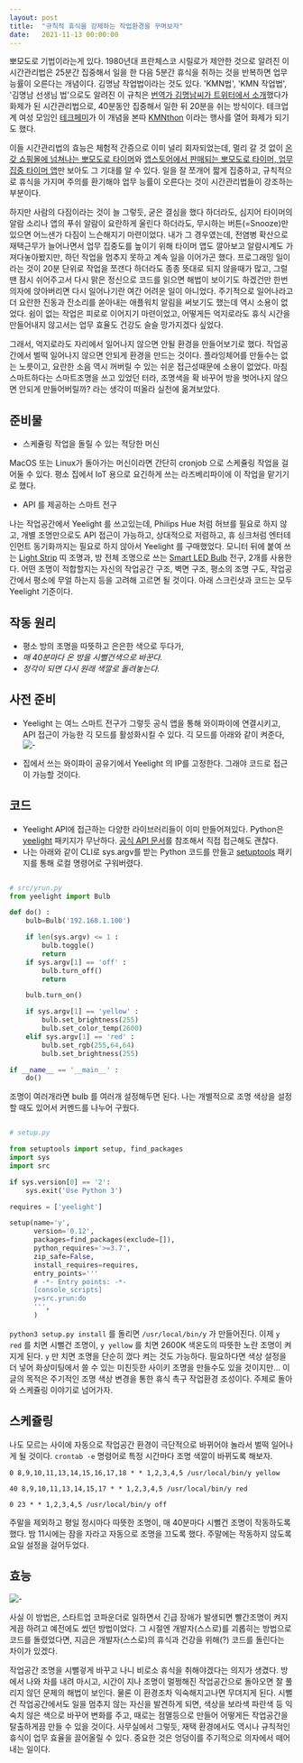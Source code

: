 ```yaml
---
layout: post
title:  "규칙적 휴식을 강제하는 작업환경을 꾸며보자"
date:   2021-11-13 00:00:00
---
```


뽀모도로 기법이라는게 있다. 1980년대 프란체스코 시릴로가 제안한 것으로 알려진 이 시간관리법은 25분간 집중해서 일을 한 다음 5분간 휴식을 취하는 것을 반복하면 업무 능률이 오른다는 개념이다.
김명남 작업법이라는 것도 있다. 'KMN법', 'KMN 작업법', '김명남 선생님 법'으로도 알려진 이 규칙은 [번역가 김명남씨가 트위터에서 소개](https://twitter.com/starlakim/status/648064735779254272)했다가 화제가 된 시간관리법으로, 40분동안 집중해서 일한 뒤 20분을 쉬는 방식이다. 테크업계 여성 모임인 [테크페미](https://twitter.com/techfemi)가 이 개념을 본따 [KMNthon](https://twitter.com/mazycat/status/1195499211715776512) 이라는 행사를 열어 화제가 되기도 했다.

이들 시간관리법의 효능은 체험적 간증으로 이미 널리 회자되었는데, 멀리 갈 것 없이 [온갖 쇼핑몰에 넘쳐나는 뽀모도로 타이머](https://browse.auction.co.kr/search?keyword=%EB%BD%80%EB%AA%A8%EB%8F%84%EB%A1%9C+%ED%83%80%EC%9D%B4%EB%A8%B8)와 [앱스토어에서 판매되는 뽀모도로 타이머, 업무집중 타이머 앱](https://www.google.com/search?q=pomodoro+timer+site%3Aapps.apple.com)만 보아도 그 기대를 알 수 있다. 일을 잘 쪼개어 짧게 집중하고, 규칙적으로 휴식을 가지며 주의를 환기해야 업무 능률이 오른다는 것이 시간관리법들이 강조하는 부분이다.

하지만 사람의 다짐이라는 것이 늘 그렇듯, 굳은 결심을 했다 하더라도, 심지어 타이머의 알람 소리나 앱의 푸쉬 알람이 요란하게 울린다 하더라도, 무시하는 버튼(=Snooze)만 있으면 어느샌가 다짐이 느슨해지기 마련이었다. 내가 그 경우였는데, 전염병 확산으로 재택근무가 늘어나면서 업무 집중도를 높이기 위해 타이머 앱도 깔아보고 알람시계도 가져다놓아봤지만, 하던 작업을 멈추지 못하고 계속 일을 이어가곤 했다.  프로그래밍 일이라는 것이 20분 단위로 작업을 쪼갠다 하더라도 종종 뜻대로 되지 않을때가 많고, 그럴땐 잠시 쉬어주고서 다시 맑은 정신으로 코드를 읽으면 해법이 보이기도 하겠건만 한번 의자에 앉아버리면 다시 일어나기란 여간 어려운 일이 아니었다. 주기적으로 일어나라고 더 요란한 진동과 잔소리를 쏟아내는 애플워치 알림을 써보기도 했는데 역시 소용이 없었다. 쉼이 없는 작업은 피로로 이어지기 마련이었고, 어떻게든 억지로라도 휴식 시간을 만들어내지 않고서는 업무 효율도 건강도 슬슬 망가지겠다 싶었다.

그래서, 억지로라도 자리에서 일어나지 않으면 안될 환경을 만들어보기로 했다. 작업공간에서 벌떡 일어나지 않으면 안되게 환경을 만드는 것이다. 플라잉체어를 만들수는 없는 노릇이고, 요란한 소음 역시 꺼버릴 수 있는 쉬운 접근성때문에 소용이 없었다. 마침 스마트하다는 스마트조명을 쓰고 있었던 터라, 조명색을 확 바꾸어 방을 벗어나지 않으면 안되게 만들어버릴까? 라는 생각이 떠올라 실천에 옮겨보았다.


## 준비물

- 스케쥴링 작업을 돌릴 수 있는 적당한 머신

MacOS 또는 Linux가 돌아가는 머신이라면 간단히 cronjob 으로 스케쥴링 작업을 걸어둘 수 있다.
평소 집에서 IoT 용으로 요긴하게 쓰는 라즈베리파이에 이 작업을 맡기기로 했다.

- API 를 제공하는 스마트 전구

나는 작업공간에서 Yeelight 를 쓰고있는데, Philips Hue 처럼 허브를 필요로 하지 않고, 개별 조명만으로도 API 접근이 가능하고, 상대적으로 저렴하고, 휴 싱크처럼 엔터테인먼트 동기화까지는 필요로 하지 않아서 Yeelight 를 구매했었다. 모니터 뒤에 붙여 쓰는 [Light Strip](https://en.yeelight.com/product/847.html) 띠 조명과, 방 전체 조명으로 쓰는 [Smart LED Bulb](https://en.yeelight.com/product/1482.html) 전구, 2개를 사용한다. 어떤 조명이 적합할지는 자신의 작업공간 구조, 벽면 구조, 평소의 조명 구도, 작업공간에서 평소에 무얼 하는지 등을 고려해 고르면 될 것이다. 아래 스크린샷과 코드는 모두 Yeelight 기준이다.

## 작동 원리

* 평소 방의 조명을 따뜻하고 은은한 색으로 두다가, 
* *매 40분마다 온 방을 시뻘건색으로 바꾼다.*
* *정각이 되면 다시 원래 색깔로 돌려놓는다.*

## 사전 준비

- Yeelight 는 여느 스마트 전구가 그렇듯 공식 앱을 통해 와이파이에 연결시키고, API 접근이 가능한 긱 모드를 활성화시킬 수 있다. 긱 모드를 아래와 같이 켜준다,
![-](/images/2021-11-13-yeelight.jpg)

- 집에서 쓰는 와이파이 공유기에서 Yeelight 의 IP를 고정한다. 그래야 코드로 접근이 가능할 것이다.

## 코드

- Yeelight API에 접근하는 다양한 라이브러리들이 이미 만들어져있다. Python은 [yeelight](https://pypi.org/project/yeelight/) 패키지가 무난하다. [공식 API 문서](https://www.yeelight.com/download/Yeelight_Inter-Operation_Spec.pdf)를 참조해서 직접 접근해도 괜찮다.
- 나는 아래와 같이 CLI로 sys.argv를 받는 Python 코드를 만들고 [setuptools](https://pypi.org/project/setuptools/) 패키지를 통해 로컬 명령어로 구워버렸다.

```python

# src/yrun.py
from yeelight import Bulb

def do() :
    bulb=Bulb('192.168.1.100')

    if len(sys.argv) <= 1 :
        bulb.toggle()
        return
    if sys.argv[1] == 'off' :
        bulb.turn_off()
        return

    bulb.turn_on()

    if sys.argv[1] == 'yellow' :
        bulb.set_brightness(255)
        bulb.set_color_temp(2600)
    elif sys.argv[1] == 'red' :
        bulb.set_rgb(255,64,64)
        bulb.set_brightness(255)

if __name__ == '__main__' :
    do()
```

조명이 여러개라면 bulb 를 여러개 설정해두면 된다. 나는 개별적으로 조명 색상을 설정할 때도 있어서 커멘드를 나누어 구웠다.

```python

# setup.py

from setuptools import setup, find_packages
import sys
import src

if sys.version[0] == '2':
    sys.exit('Use Python 3')

requires = ['yeelight']

setup(name='y',
      version='0.12',
      packages=find_packages(exclude=[]),
      python_requires='>=3.7',
      zip_safe=False,
      install_requires=requires,
      entry_points='''
      # -*- Entry points: -*-
      [console_scripts]
      y=src.yrun:do
      ''',
      )
```

`python3 setup.py install` 를 돌리면 `/usr/local/bin/y` 가 만들어진다. 이제 `y red` 를 치면 시뻘건 조명이, `y yellow` 를 치면 2600K 색온도의 따뜻한 노란 조명이 켜지게 된다. `y` 만 치면 조명을 단순히 껐다 켜는 것도 가능하다. 필요하다면 색상 설정을 더 넣어 화상미팅에서 쓸 수 있는 미친듯한 사이키 조명을 만들수도 있을 것이지만... 이 글의 목적은 주기적인 조명 색상 변경을 통한 휴식 촉구 작업환경 조성이다. 주제로 돌아와 스케쥴링 이야기로 넘어가자.

## 스케쥴링 

나도 모르는 사이에 자동으로 작업공간 환경이 극단적으로 바뀌어야 놀라서 벌떡 일어나게 될 것이다. 
`crontab -e` 명령어로 특정 시간마다 조명 색깔이 바뀌도록 해보자.

```
0 8,9,10,11,13,14,15,16,17,18 * * 1,2,3,4,5 /usr/local/bin/y yellow

40 8,9,10,11,13,14,15,17 * * 1,2,3,4,5 /usr/local/bin/y red

0 23 * * 1,2,3,4,5 /usr/local/bin/y off
```

주말을 제외하고 평일 정시마다 따뜻한 조명이, 매 40분마다 시뻘건 조명이 작동하도록 했다. 밤 11시에는 잠을 자라고 자동으로 조명을 끄도록 했다. 
주말에는 작동하지 않도록 요일 설정을 걸어두었다.

## 효능

![-](/images/2021-11-13-light.gif)

사실 이 방법은, 스타트업 코파운더로 일하면서 긴급 장애가 발생되면 빨간조명이 켜지게끔 하려고 예전에도 썼던 방법이었다. 그 시절엔 개발자(스스로)를 괴롭히는 방법으로 코드를 돌렸었다면, 지금은 개발자(스스로)의 휴식과 건강을 위해(?) 코드를 돌린다는 차이가 있겠다. 

작업공간 조명을 시뻘겋게 바꾸고 나니 비로소 휴식을 취해야겠다는 의지가 생겼다. 방에서 나와 차를 내려 마시고, 시간이 지나 조명이 멀쩡해진 작업공간으로 돌아오면 잘 풀리지 않던 문제의 해법이 보인다. 물론 이 환경조차 익숙해지고나면 무뎌지게 된다. 시뻘건 작업공간에서도 일을 멈추지 않는 자신을 발견하게 되면, 색상을 보라색 파란색 등 익숙치 않은 색으로 바꾸어 변화를 주고, 때로는 점멸등으로 만들어 어떻게든 작업공간을 탈출하게끔 만들 수 있을 것이다. 사무실에서 그렇듯, 재택 환경에서도 역시나 규칙적인 휴식이 업무 효율을 끌어올릴 수 있다. 중요한 것은 엉덩이를 주기적으로 의자에서 떼어내는 일이다.




